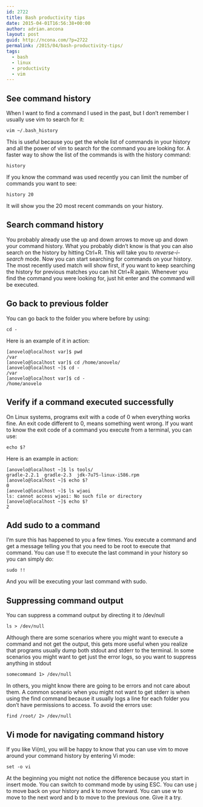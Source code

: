```yaml
---
id: 2722
title: Bash productivity tips
date: 2015-04-01T16:56:38+00:00
author: adrian.ancona
layout: post
guid: http://ncona.com/?p=2722
permalink: /2015/04/bash-productivity-tips/
tags:
  - bash
  - linux
  - productivity
  - vim
---
```

## See command history

When I want to find a command I used in the past, but I don&#8217;t remember I usually use vim to search for it:

```
vim ~/.bash_history
```

This is useful because you get the whole list of commands in your history and all the power of vim to search for the command you are looking for. A faster way to show the list of the commands is with the history command:

```
history
```

<!--more-->

If you know the command was used recently you can limit the number of commands you want to see:

```
history 20
```

It will show you the 20 most recent commands on your history.

## Search command history

You probably already use the up and down arrows to move up and down your command history. What you probably didn&#8217;t know is that you can also search on the history by hitting Ctrl+R. This will take you to _reverse-i-search_ mode. Now you can start searching for commands on your history. The most recently used match will show first, if you want to keep searching the history for previous matches you can hit Ctrl+R again. Whenever you find the command you were looking for, just hit enter and the command will be executed.

## Go back to previous folder

You can go back to the folder you where before by using:

```
cd -
```

Here is an example of it in action:

```
[anovelo@localhost var]$ pwd
/var
[anovelo@localhost var]$ cd /home/anovelo/
[anovelo@localhost ~]$ cd -
/var
[anovelo@localhost var]$ cd -
/home/anovelo
```

## Verify if a command executed successfully

On Linux systems, programs exit with a code of 0 when everything works fine. An exit code different to 0, means something went wrong. If you want to know the exit code of a command you execute from a terminal, you can use:

```
echo $?
```

Here is an example in action:

```
[anovelo@localhost ~]$ ls tools/
gradle-2.2.1  gradle-2.3  jdk-7u75-linux-i586.rpm
[anovelo@localhost ~]$ echo $?
0
[anovelo@localhost ~]$ ls wjaoi
ls: cannot access wjaoi: No such file or directory
[anovelo@localhost ~]$ echo $?
2
```

## Add sudo to a command

I&#8217;m sure this has happened to you a few times. You execute a command and get a message telling you that you need to be root to execute that command. You can use !! to execute the last command in your history so you can simply do:

```
sudo !!
```

And you will be executing your last command with sudo.

## Suppressing command output

You can suppress a command output by directing it to /dev/null

```
ls > /dev/null
```

Although there are some scenarios where you might want to execute a command and not get the output, this gets more useful when you realize that programs usually dump both stdout and stderr to the terminal. In some scenarios you might want to get just the error logs, so you want to suppress anything in stdout

```
somecommand 1> /dev/null
```

In others, you might know there are going to be errors and not care about them. A common scenario when you might not want to get stderr is when using the find command because it usually logs a line for each folder you don&#8217;t have permissions to access. To avoid the errors use:

```
find /root/ 2> /dev/null
```

## Vi mode for navigating command history

If you like Vi(m), you will be happy to know that you can use vim to move around your command history by entering Vi mode:

```
set -o vi
```

At the beginning you might not notice the difference because you start in insert mode. You can switch to command mode by using ESC. You can use j to move back on your history and k to move forward. You can use w to move to the next word and b to move to the previous one. Give it a try.
